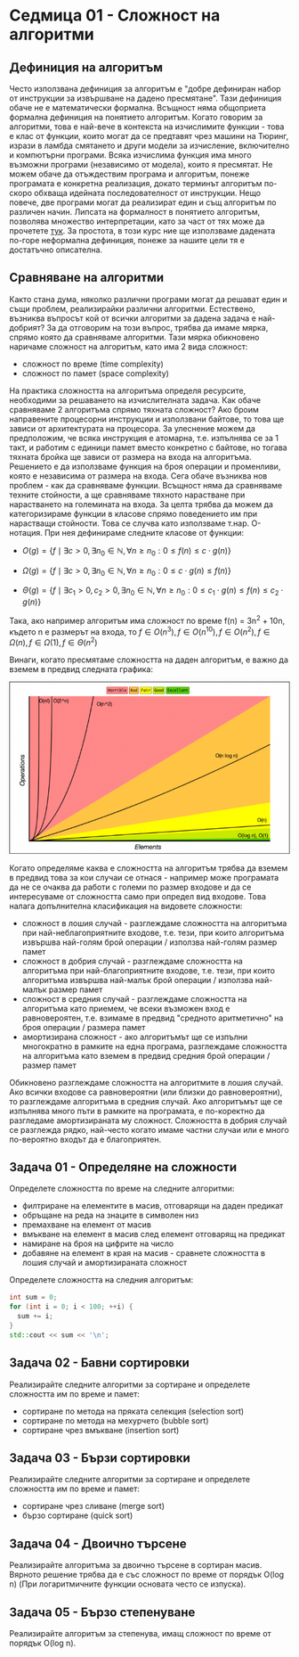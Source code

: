 # Седмица 01 - Сложност на алгоритми

## Дефиниция на алгоритъм
Често използвана дефиниция за алгоритъм е "добре дефиниран набор от инструкции за извършване на дадено пресмятане". Тази дефиниция обаче не е математически формална. Всъщност няма общоприета формална дефиниция на понятието алгоритъм. Когато говорим за алгоритми, това е най-вече в контекста на изчислимите функции - това е клас от функции, които могат да се предтавят чрез машини на Тюринг, изрази в ламбда смятането и други модели за изчисление, включително и компютърни програми. Всяка изчислима функция има много възможни програми (независимо от модела), които я пресмятат. Не можем обаче да отъждествим програма и алгоритъм, понеже програмата е конкретна реализация, докато терминът алгоритъм по-скоро обхваща идейната последователност от инструкции. Нещо повече, две програми могат да реализират един и същ алгоритъм по различен начин. Липсата на формалност в понятието алгоритъм, позволява множество интерпретации, като за част от тях може да прочетете [тук](https://en.wikipedia.org/wiki/Algorithm_characterizations). За простота, в този курс ние ще използваме дадената по-горе неформална дефиниция, понеже за нашите цели тя е достатъчно описателна.

## Сравняване на алгоритми
Както стана дума, няколко различни програми могат да решават един и същи проблем, реализирайки различни алгоритми. Естествено, възниква въпросът кой от всички алгоритми за дадена задача е най-добрият? За да отговорим на този въпрос, трябва да имаме мярка, спрямо която да сравняваме алгоритми. Тази мярка обикновено наричаме сложност на алгоритъм, като има 2 вида сложност:
- сложност по време (time complexity)
- сложност по памет (space complexity)

На практика сложността на алгоритъма определя ресурсите, необходими за решаването на изчислителната задача. Как обаче сравняваме 2 алгоритъма спрямо тяхната сложност? Ако броим направените процесорни инструкции и използвани байтове, то това ще зависи от архитектурата на процесора. За улеснение можем да предположим, че всяка инструкция е атомарна, т.е. изпълнява се за 1 такт, и работим с единици памет вместо конкретно с байтове, но тогава тяхната бройка ще зависи от размера на входа на алгоритъма. Решението е да използваме функция на броя операции и променливи, която е независима от размера на входа. Сега обаче възниква нов проблем - как да сравняваме функции. Всъщност няма да сравняваме техните стойности, а ще сравняваме тяхното нарастване при нарастването на големината на входа. За целта трябва да можем да категоризираме функции в класове спрямо поведението им при нарастващи стойности. Това се случва като използваме т.нар. О-нотация. При нея дефинираме следните класове от функции:

- $` O(g) = \{f \mid \exists c \gt 0, \exists n_0 \in \mathbb{N}, \forall n \ge n_0: 0 \le f(n) \le c \cdot g(n) \} `$

- $` \Omega(g) = \{f \mid \exists c \gt 0, \exists n_0 \in \mathbb{N}, \forall n \ge n_0: 0 \le c \cdot g(n) \le f(n) \} `$

- $` \Theta(g) = \{f \mid \exists c_1 \gt 0, c_2 \gt 0, \exists n_0 \in \mathbb{N}, \forall n \ge n_0: 0 \le c_1 \cdot g(n) \le f(n) \le c_2 \cdot g(n) \} `$

Така, ако например алгоритъм има сложност по време f(n) = 3n<sup>2</sup> + 10n, където n е размерът на входа, то $` f \in O(n^3), f \in O(n^{10}), f \in O(n^2), f \in \Omega(n), f \in \Omega(1), f \in \Theta(n^2) `$

Винаги, когато пресмятаме сложността на даден алгоритъм, е важно да вземем в предвид следната графика:

<div style="text-align:center">
  <img src="./complexity_graph.png" alt="graph" />
</div>

Когато определяме каква е сложността на алгоритъм трябва да вземем в предвид това за кои случаи се отнася - например може програмата да не се очаква да работи с големи по размер входове и да се интересуваме от сложността само при определ вид входове. Това налага допълнителна класификация на видовете сложности:
- сложност в лошия случай - разглеждаме сложността на алгоритъма при най-неблагоприятните входове, т.е. тези, при които алгоритъма извършва най-голям брой операции / използва най-голям размер памет
- сложност в добрия случай - разглеждаме сложността на алгоритъма при най-благоприятните входове, т.е. тези, при които алгоритъма извършва най-малък брой операции / използва най-малък размер памет
- сложност в средния случай - разглеждаме сложността на алгоритъма като приемем, че всеки възможен вход е равновероятен, т.е. взимаме в предвид "средното аритметично" на броя операции / размера памет
- амортизирана сложност - ако алгоритъмът ще се изпълни многократно в рамките на една програма, разглеждаме сложността на алгоритъма като вземем в предвид средния брой операции / размер памет

Обикновено разглеждаме сложността на алгоритмите в лошия случай. Ако всички входове са равновероятни (или близки до равновероятни), то разглеждаме алгоритъма в средния случай. Ако алгоритъмът ще се изпълнява много пъти в рамките на програмата, е по-коректно да разгледаме амортизираната му сложност. Сложността в добрия случай се разглежда рядко, най-често когато имаме частни случаи или е много по-вероятно входът да е благоприятен.

## Задача 01 - Определяне на сложности
Определете сложността по време на следните алгоритми:
- филтриране на елементите в масив, отговарящи на даден предикат
- обръщане на реда на знаците в символен низ
- премахване на елемент от масив
- вмъкване на елемент в масив след елемент отговарящ на предикат
- намиране на броя на цифрите на число
- добавяне на елемент в края на масив - сравнете сложността в лошия случай и амортизираната сложност

Определете сложността на следния алгоритъм:
```c++
int sum = 0;
for (int i = 0; i < 100; ++i) {
  sum += i;
}
std::cout << sum << '\n';
```

## Задача 02 - Бавни сортировки
Реализирайте следните алгоритми за сортиране и определете сложността им по време и памет:
- сортиране по метода на пряката селекция (selection sort)
- сортиране по метода на мехурчето (bubble sort)
- сортиране чрез вмъкване (insertion sort)

## Задача 03 - Бързи сортировки
Реализирайте следните алгоритми за сортиране и определете сложността им по време и памет:
- сортиране чрез сливане (merge sort)
- бързо сортиране (quick sort)

## Задача 04 - Двоично търсене
Реализирайте алгоритъма за двоично търсене в сортиран масив. Вярното решение трябва да е със сложност по време от порядък O(log n) (При логаритмичните функции основата често се изпуска).

## Задача 05 - Бързо степенуване
Реализирайте алгоритъм за степенува, имащ сложност по време от порядък O(log n).
